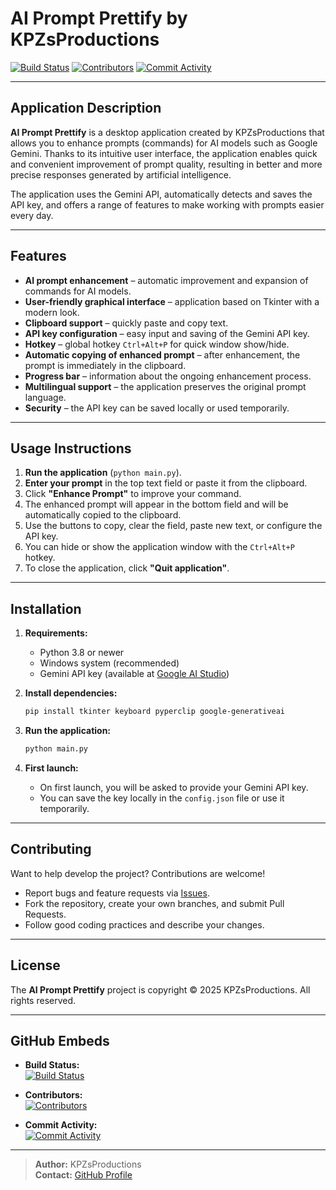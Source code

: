 # AI Prompt Prettify by KPZsProductions

[![Build Status](https://github.com/KPZ231/AI-Prompt-Prettify/actions/workflows/main.yml/badge.svg)](https://github.com/KPZ231/AI-Prompt-Prettify/actions/workflows/main.yml)
[![Contributors](https://contrib.rocks/image?repo=KPZ231/AI-Prompt-Prettify)](https://github.com/KPZ231/AI-Prompt-Prettify/graphs/contributors)
[![Commit Activity](https://img.shields.io/github/commit-activity/m/KPZ231/AI-Prompt-Prettify)](https://github.com/KPZ231/AI-Prompt-Prettify/graphs/commit-activity)

---

## Application Description

**AI Prompt Prettify** is a desktop application created by KPZsProductions that allows you to enhance prompts (commands) for AI models such as Google Gemini. Thanks to its intuitive user interface, the application enables quick and convenient improvement of prompt quality, resulting in better and more precise responses generated by artificial intelligence.

The application uses the Gemini API, automatically detects and saves the API key, and offers a range of features to make working with prompts easier every day.

---

## Features

- **AI prompt enhancement** – automatic improvement and expansion of commands for AI models.
- **User-friendly graphical interface** – application based on Tkinter with a modern look.
- **Clipboard support** – quickly paste and copy text.
- **API key configuration** – easy input and saving of the Gemini API key.
- **Hotkey** – global hotkey `Ctrl+Alt+P` for quick window show/hide.
- **Automatic copying of enhanced prompt** – after enhancement, the prompt is immediately in the clipboard.
- **Progress bar** – information about the ongoing enhancement process.
- **Multilingual support** – the application preserves the original prompt language.
- **Security** – the API key can be saved locally or used temporarily.

---

## Usage Instructions

1. **Run the application** (`python main.py`).
2. **Enter your prompt** in the top text field or paste it from the clipboard.
3. Click **"Enhance Prompt"** to improve your command.
4. The enhanced prompt will appear in the bottom field and will be automatically copied to the clipboard.
5. Use the buttons to copy, clear the field, paste new text, or configure the API key.
6. You can hide or show the application window with the `Ctrl+Alt+P` hotkey.
7. To close the application, click **"Quit application"**.

---

## Installation

1. **Requirements:**
   - Python 3.8 or newer
   - Windows system (recommended)
   - Gemini API key (available at [Google AI Studio](https://makersuite.google.com/app/apikey))

2. **Install dependencies:**
   ```bash
   pip install tkinter keyboard pyperclip google-generativeai
   ```

3. **Run the application:**
   ```bash
   python main.py
   ```

4. **First launch:**
   - On first launch, you will be asked to provide your Gemini API key.
   - You can save the key locally in the `config.json` file or use it temporarily.

---

## Contributing

Want to help develop the project? Contributions are welcome!

- Report bugs and feature requests via [Issues](https://github.com/KPZ231/AI-Prompt-Prettify/issues).
- Fork the repository, create your own branches, and submit Pull Requests.
- Follow good coding practices and describe your changes.

---

## License

The **AI Prompt Prettify** project is copyright © 2025 KPZsProductions. All rights reserved.

---

## GitHub Embeds

- **Build Status:**  
  [![Build Status](https://github.com/KPZ231/AI-Prompt-Prettify/actions/workflows/main.yml/badge.svg)](https://github.com/KPZ231/AI-Prompt-Prettify/actions/workflows/main.yml)

- **Contributors:**  
  [![Contributors](https://contrib.rocks/image?repo=KPZ231/AI-Prompt-Prettify)](https://github.com/KPZ231/AI-Prompt-Prettify/graphs/contributors)

- **Commit Activity:**  
  [![Commit Activity](https://img.shields.io/github/commit-activity/m/KPZ231/AI-Prompt-Prettify)](https://github.com/KPZ231/AI-Prompt-Prettify/graphs/commit-activity)

---

> **Author:** KPZsProductions  
> **Contact:** [GitHub Profile](https://github.com/KPZ231)
